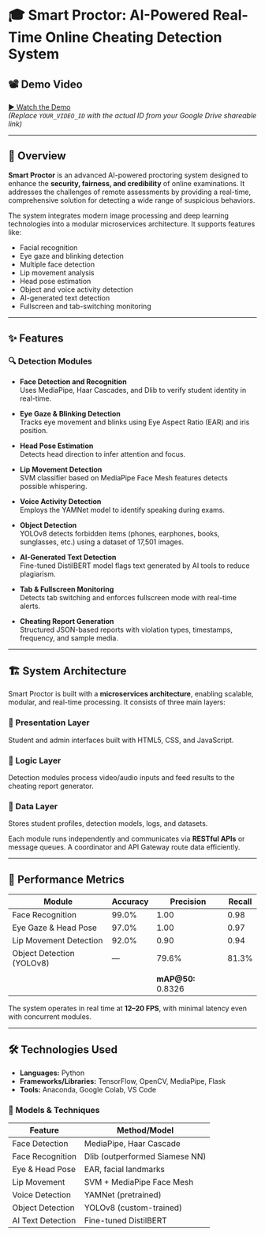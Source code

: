 # 🎓 Smart Proctor: AI-Powered Real-Time Online Cheating Detection System

## 📽️ Demo Video

[▶️ Watch the Demo](https://drive.google.com/file/d/1BuWrTff6YPKgqpXINc5HhNJJM437ftri/view?usp=drive_link)  
*(Replace `YOUR_VIDEO_ID` with the actual ID from your Google Drive shareable link)*

---

## 📌 Overview

**Smart Proctor** is an advanced AI-powered proctoring system designed to enhance the **security, fairness, and credibility** of online examinations. It addresses the challenges of remote assessments by providing a real-time, comprehensive solution for detecting a wide range of suspicious behaviors.

The system integrates modern image processing and deep learning technologies into a modular microservices architecture. It supports features like:

- Facial recognition
- Eye gaze and blinking detection
- Multiple face detection
- Lip movement analysis
- Head pose estimation
- Object and voice activity detection
- AI-generated text detection
- Fullscreen and tab-switching monitoring

---

## ✨ Features

### 🔍 Detection Modules

- **Face Detection and Recognition**  
  Uses MediaPipe, Haar Cascades, and Dlib to verify student identity in real-time.

- **Eye Gaze & Blinking Detection**  
  Tracks eye movement and blinks using Eye Aspect Ratio (EAR) and iris position.

- **Head Pose Estimation**  
  Detects head direction to infer attention and focus.

- **Lip Movement Detection**  
  SVM classifier based on MediaPipe Face Mesh features detects possible whispering.

- **Voice Activity Detection**  
  Employs the YAMNet model to identify speaking during exams.

- **Object Detection**  
  YOLOv8 detects forbidden items (phones, earphones, books, sunglasses, etc.) using a dataset of 17,501 images.

- **AI-Generated Text Detection**  
  Fine-tuned DistilBERT model flags text generated by AI tools to reduce plagiarism.

- **Tab & Fullscreen Monitoring**  
  Detects tab switching and enforces fullscreen mode with real-time alerts.

- **Cheating Report Generation**  
  Structured JSON-based reports with violation types, timestamps, frequency, and sample media.

---

## 🏗️ System Architecture

Smart Proctor is built with a **microservices architecture**, enabling scalable, modular, and real-time processing. It consists of three main layers:

### 📘 Presentation Layer
Student and admin interfaces built with HTML5, CSS, and JavaScript.

### 🧠 Logic Layer
Detection modules process video/audio inputs and feed results to the cheating report generator.

### 💾 Data Layer
Stores student profiles, detection models, logs, and datasets.

Each module runs independently and communicates via **RESTful APIs** or message queues. A coordinator and API Gateway route data efficiently.

---

## 🚀 Performance Metrics

| Module                    | Accuracy | Precision | Recall |
|--------------------------|----------|-----------|--------|
| Face Recognition         | 99.0%    | 1.00      | 0.98   |
| Eye Gaze & Head Pose     | 97.0%    | 1.00      | 0.97   |
| Lip Movement Detection   | 92.0%    | 0.90      | 0.94   |
| Object Detection (YOLOv8)| —        | 79.6%     | 81.3%  |
|                          |          |           |        |
|                          |          | **mAP@50:** 0.8326 |        |

The system operates in real time at **12–20 FPS**, with minimal latency even with concurrent modules.

---

## 🛠️ Technologies Used

- **Languages:** Python  
- **Frameworks/Libraries:** TensorFlow, OpenCV, MediaPipe, Flask  
- **Tools:** Anaconda, Google Colab, VS Code  

### 🔬 Models & Techniques

| Feature               | Method/Model |
|----------------------|--------------|
| Face Detection       | MediaPipe, Haar Cascade |
| Face Recognition     | Dlib (outperformed Siamese NN) |
| Eye & Head Pose      | EAR, facial landmarks |
| Lip Movement         | SVM + MediaPipe Face Mesh |
| Voice Detection      | YAMNet (pretrained) |
| Object Detection     | YOLOv8 (custom-trained) |
| AI Text Detection    | Fine-tuned DistilBERT |

